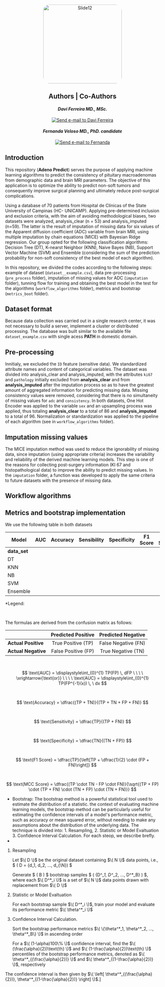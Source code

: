 <div align="center">
  <img src="https://github.com/davifmdhack/adeno_predict/assets/109975635/4d219850-2f80-481e-b1f3-32b4efb85165" alt="Slide12" style="width: 256px; border-radius: 20px;"/>
</div>

<div align = "center";> 

## Authors | Co-Authors

#### *Davi Ferreira MD., MSc.* 
[![Send e-mail to Davi Ferreira](https://img.shields.io/badge/Gmail-D14836?style=for-the-badge&logo=gmail&logoColor=white)](mailto:davi.ferreira.soares@gmail.com)
#### *Fernanda Veloso MD., PhD. candidate* 
[![Send e-mail to Fernanda](https://img.shields.io/badge/Gmail-D14836?style=for-the-badge&logo=gmail&logoColor=white)](mailto:fernandavelosop@gmail.com)

</div>

## **Introduction**
<p style="text-align: justify;">
  
This repository (__Adeno Predict__) serves the purpose of applying machine learning algorithms to predict the consistency of pituitary macroadenomas from demographic data and brain MRI parameters. 
The objective of this application is to optimize the ability to predict non-soft tumors and consequently improve surgical planning and ultimately reduce post-surgical complications.    
  
Using a database of 70 patients from Hospital de Clínicas of the State University of Campinas (HC- UNICAMP). Applying pre-determined inclusion and exclusion criteria, with the aim 
of avoiding methodological biases, two datasets were analyzed, analysis_clear (n = 53) and analysis_imputed (n=59). The latter is the result of imputation of missing data for six values 
of the Apparent diffusion coefficient (ADC) variable from brain MRI, using multiple imputation by chain  equations (MICE) with Bayesian Ridge regression. Our group opted for the following 
classification algorithms: Decision Tree (DT), K-nearst Neighbor (KNN), Naive Bayes (NB), Support Vector Machine (SVM) and Ensemble (considering the sum of the prediction probability for 
non-soft consistency of the best model of each algorithm).

In this repository, we divided the codes according to the following steps: example of dataset (`dataset__example.csv`), data pre-processing (`pre_process` folder), imputation of missing values 
for ADC (`imputation` folder), tunning flow for training and obtaining the best model in the test for the algorithms (`workflow_algorithms` folder), metrics and bootstrap (`metrics_boot` folder).

</p>

## **Dataset format**
<p style="text-align: justify;">
  
Because data collection was carried out in a single research center, it was not necessary to build a server, implement a cluster or distributed processing. The database was built similar to 
the available file `dataset_example.csv` with single acess __PATH__ in domestic domain.

</p>

## **Pre-processing**
<p style="text-align: justify;">
  
Innitialy, we excluded the `ID` feature (sensitive data). We standardized attribute names and content of categorical variables. The dataset was divided into analysis_clear and analysis_imputed, 
with the attributes `ki67` and `pathology` initially excluded from **analysis_clear** and from **analysis_imputed** after the imputation process so as to have the greatest amount of aggregated information 
for predicting missing data. Missing consistency values were removed, considering that there is no simultaneity of missing values for `adc` and `consistency`. In both datasets, One Hot Encoder was 
applied to the variable `sex` and an upsampling process was applied, thus totaling **analysis_clear** to a total of 86 and **analysis_imputed** to a total of 96. Normalization or standardization was 
applied to the pipeline of each algorithm (see in `workflow_algorithms` folder).

</p>

## **Imputation missing values**

<p style="text-align: justify;">

The MICE imputation method was used to reduce the ignorability of missing data, since imputation (using appropriate criteria) increases the variability and reliability of the derived machine learning models.
This step is one of the reasons for collecting post-surgery information (KI 67 and histopathological data) to improve the ability to predict missing values. In the `imputation` folder, a function was developed 
to apply the same criteria to future datasets with the presence of missing data.

</p>

## **Workflow algorithms**

<p style="text-align: justify;">


</p>

## **Metrics and bootstrap implementation**

We use the following table in both datasets  

| Model    | AUC  | Accuracy | Sensibility | Specificity | F1 Score | MCC Score |
|----------|------|----------|-------------|-------------|----------|-----------|
|**data_set**   |        |   |             |             |          |           |
| DT       |      |          |             |             |          |           |
| KNN      |      |          |             |             |          |           |
| NB       |      |          |             |             |          |           |
| SVM      |      |          |             |             |          |           |
| Ensemble |      |          |             |             |          |           |

*Legend: 

<br>

The formulas are derived from the confusion matrix as follows:

|                   | **Predicted Positive** | **Predicted Negative** |
|-------------------|:----------------------:|:----------------------:|
| **Actual Positive** | True Positive (TP)     | False Negative (FN)    |
| **Actual Negative** | False Positive (FP)    | True Negative (TN)     |

<br>

$$
\text{AUC} = \displaystyle\int_{0}^{1} TP(FP) \, dFP \ \ \ \  \xrightarrow{\text{or}}  \ \ \ \ \text{AUC} = \displaystyle\int_{0}^{1} TP(FP^{-1}(x))  \, \ dx
$$

<br>

$$
\text{Accuracy} = \dfrac{(TP + TN)}{(TP + TN + FP + FN)}
$$

<br>

$$
\text{Sensitivity} = \dfrac{TP}{(TP + FN)}
$$

<br>

$$
\text{Specificity} = \dfrac{TN}{(TN + FP)}
$$

<br>

$$
\text{F1 Score} = \dfrac{TP}{\left[TP + \dfrac{1}{2} \cdot (FP + FN)\right]}
$$

<br>

$$
\text{MCC Score} = \dfrac{(TP \cdot TN - FP \cdot FN)}{\sqrt{(TP + FP) \cdot (TP + FN) \cdot (TN + FP) \cdot (TN + FN)}}
$$

<p style="text-align: justify;">

* Bootstrap: The bootstrap method is a powerful statistical tool used to estimate the distribution of a statistic.  the context of evaluating machine learning models, the bootstrap method can be particularly useful for estimating the confidence intervals of a model's performance metric, such as accuracy or mean squared error, without needing to make any assumptions about the distribution of the underlying data. The technique is divided into: 1. Resampling, 2. Statistic or Model Evaltuation 3. Confidence Interval Calculation. For each steop, we describe brefly.
* 
</p>

1. Resampling
   
    Let $\( D \)$ be the original dataset containing $\( N \)$ data points, i.e., $ ( D = \{d_1, d_2, ..., d_{\N}) $

    Generate  $ ( B ) $ bootstrap samples $ ( \{D^*_1, D^*_2, ..., D^*_B\} ) $, where each $\( D^*_i \)$ is a set of $\( N \)$ data points drawn with replacement from $\( D \)$

3. Statistic or Model Evaltuation

    For each bootstrap sample $\( D^*_i \)$, train your model and evaluate its performance metric $\( \theta^*_i \)$

4. Confidence Interval Calculation.

    Sort the bootstrap performance metrics $\( \{\theta^*_1, \theta^*_2, ..., \theta^*_B\} \)$ in ascending order

    For a $\( (1-\alpha)100\% \)$ confidence interval, find the $\( (\frac{\alpha}{2})\text{th} \)$ and $\( (1-\frac{\alpha}{2})\text{th} \)$ percentiles of the bootstrap performance metrics, denoted as $\( \theta^*_{(\frac{\alpha}{2})} \)$ and $\( \theta^*_{(1-\frac{\alpha}{2})} \)$,        respectively

The confidence interval is then given by $\( \left[ \theta^*_{(\frac{\alpha}{2})}, \theta^*_{(1-\frac{\alpha}{2})} \right] \)$.]


